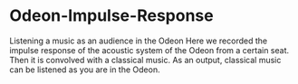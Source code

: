 # Odeon-Impulse-Response
Listening a music as an audience in the Odeon
Here we recorded the impulse response of the acoustic system of the Odeon from a certain seat. Then it is convolved with a classical music. As an output, classical music can be listened as you are in the Odeon. 
